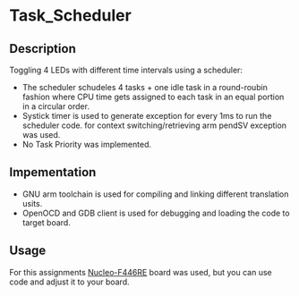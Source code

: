 # Task_Scheduler
## Description  
Toggling 4 LEDs with different time intervals using a scheduler: 
  * The scheduler schudeles 4 tasks + one idle task in a round-roubin fashion where CPU time gets assigned to each task in an equal portion in a circular order.
  * Systick timer is used to generate exception for every 1ms to run the scheduler code. for context switching/retrieving arm pendSV exception was used. 
  * No Task Priority was implemented.
## Impementation
  * GNU arm toolchain is used for compiling and linking different translation usits.
  * OpenOCD and GDB client is used for debugging and loading the code to target board.

## Usage 
For this assignments [Nucleo-F446RE](https://www.st.com/en/evaluation-tools/nucleo-f446re.html) board was used, but you can use code and adjust it to your board.

